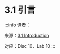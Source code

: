 # 3.1 引言

:::info
译者：

来源：[3.1 Introduction](http://composingprograms.com/pages/31-introduction.html)

对应：Disc 10、Lab 10
:::



